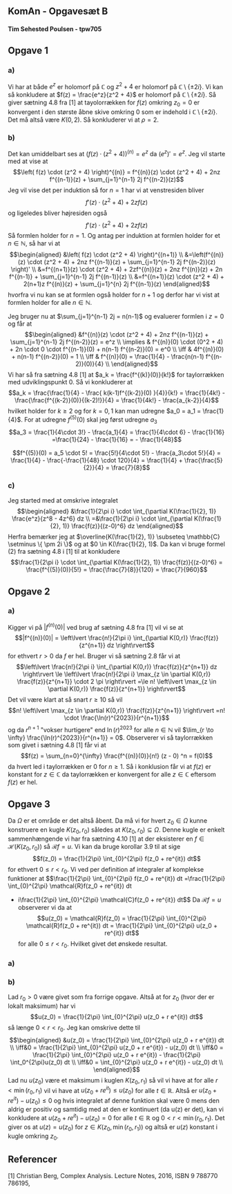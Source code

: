 ## KomAn - Opgavesæt B
#### Tim Sehested Poulsen - tpw705


## Opgave 1

### a)
Vi har at både $e^z$ er holomorf på $\mathbb{C}$ og $z^2 +4$ er holomorf på $\mathbb{C} \setminus \{ \pm 2i\}$.
Vi kan så konkludere at $f(z) = \frac{e^z}{z^2 + 4}$ er holomorf på $\mathbb{C} \setminus \{ \pm 2i \}$.
Så giver sætning 4.8 fra [1] at tayolorrækken for $f(z)$ omkring $z_0 = 0$ er konvergent i den største åbne skive omkring 0 som er indehold i $\mathbb{C} \setminus \{ \pm 2i \}$. Det må altså være $K(0,2)$. Så konkluderer vi at $\rho = 2$.

### b)
Det kan umiddelbart ses at $\left(f(z) \cdot (z^2 + 4) \right)^{(n)} = e^z$ da $(e^z)' = e^z$.
Jeg vil starte med at vise at 
$$\left( f(z) \cdot (z^2 + 4) \right)^{(n)} = f^{(n)}(z) \cdot (z^2 + 4) + 2nz f^{(n-1)}(z) + \sum_{j=1}^{n-1} 2j f^{(n-2)}(z)$$
Jeg vil vise det per induktion så for $n=1$ har vi at venstresiden bliver
$$f'(z) \cdot (z^2 + 4) + 2zf(z)$$
og ligeledes bliver højresiden også 
$$f'(z) \cdot (z^2 + 4) + 2zf(z)$$
Så formlen holder for $n=1$. Og antag per induktion at formlen holder for et $n \in \mathbb{N}$, så har vi at
$$\begin{aligned}
&\left( f(z) \cdot (z^2 + 4) \right)^{(n+1)} \\ 
&=\left(f^{(n)}(z) \cdot (z^2 + 4) + 2nz f^{(n-1)}(z) + \sum_{j=1}^{n-1} 2j f^{(n-2)}(z) \right)' \\
&=f^{(n+1)}(z) \cdot (z^2 + 4) + 2zf^{(n)}(z) + 2nz f^{(n)}(z) + 2n f^{(n-1)} + \sum_{j=1}^{n-1} 2j f^{(n-1)}(z) \\
&=f^{(n+1)}(z) \cdot (z^2 + 4) + 2(n+1)z f^{(n)}(z) + \sum_{j=1}^{n} 2j f^{(n-1)}(z)
\end{aligned}$$
hvorfra vi nu kan se at formlen også holder for $n+1$ og derfor har vi vist at formlen holder for alle $n \in \mathbb{N}$.

Jeg bruger nu at $\sum_{j=1}^{n-1} 2j = n(n-1)$ og evaluerer formlen i $z=0$ og får at
$$\begin{aligned}
&f^{(n)}(z) \cdot (z^2 + 4) + 2nz f^{(n-1)}(z) + \sum_{j=1}^{n-1} 2j f^{(n-2)}(z) = e^z \\
\implies
& f^{(n)}(0) \cdot (0^2 + 4) + 2n \cdot 0 \cdot f^{(n-1)}(0) + n(n-1) f^{(n-2)}(0) = e^0 \\
\iff & 4f^{(n)}(0) + n(n-1) f^{(n-2)}(0) = 1 \\
\iff & f^{(n)}(0) = \frac{1}{4} - \frac{n(n-1) f^{(n-2)}(0)}{4} \\
\end{aligned}$$
Vi har så fra sætning 4.8 [1] at $a_k = \frac{f^{(k)}(0)}{k!}$ for taylorrækken med udviklingspunkt 0. Så vi konkluderer at
$$a_k = \frac{\frac{1}{4} - \frac{ k(k-1)f^{(k-2)}(0) }{4}}{k!} 
= \frac{1}{4k!} - \frac{\frac{f^{(k-2)}(0)}{(k-2)!}}{4} = 
\frac{1}{4k!} - \frac{a_{k-2}}{4}$$
hvilket holder for $k\ge2$ og for $k=0,1$ kan man udregne $a_0 = a_1 = \frac{1}{4}$.
For at udregne $f^{(5)}(0)$ skal jeg først udregne $a_3$
$$a_3 = \frac{1}{4\cdot 3!} - \frac{a_1}{4} = \frac{1}{4\cdot 6} - \frac{1}{16} 
=\frac{1}{24} - \frac{1}{16} = - \frac{1}{48}$$

$$f^{(5)}(0) = a_5 \cdot 5! = \frac{5!}{4\cdot 5!} - \frac{a_3\cdot 5!}{4}
= \frac{1}{4} - \frac{-\frac{1}{48} \cdot 120}{4} = \frac{1}{4} + \frac{\frac{5}{2}}{4} = \frac{7}{8}$$

### c)
Jeg started med at omskrive integralet
$$\begin{aligned}
&\frac{1}{2\pi i} \cdot \int_{\partial K(\frac{1}{2}, 1)} \frac{e^z}{z^8 - 4z^6} dz \\
=&\frac{1}{2\pi i} \cdot \int_{\partial K(\frac{1}{2}, 1)} \frac{f(z)}{(z-0)^6} dz
\end{aligned}$$
Herfra bemærker jeg at $\overline{K(\frac{1}{2}, 1)} \subseteq \mathbb{C} \setminus \{ \pm 2i \}$ og at $0 \in K(\frac{1}{2}, 1)$. 
Da kan vi bruge formel $(2)$ fra sætning 4.8 i [1] til at konkludere
$$\frac{1}{2\pi i} \cdot \int_{\partial K(\frac{1}{2}, 1)} \frac{f(z)}{(z-0)^6} = \frac{f^{(5)}(0)}{5!} = \frac{\frac{7}{8}}{120} = \frac{7}{960}$$

## Opgave 2

### a)
Kigger vi på $| f^{(n)}(0) |$ ved brug af sætning 4.8 fra [1] vil vi se at
$$|f^{(n)}(0)| = \left\lvert \frac{n!}{2\pi i} \int_{\partial K(0,r)} \frac{f(z)}{z^{n+1}} dz \right\rvert$$
for ethvert $r > 0$ da $f$ er hel. Bruger vi så sætning 2.8 får vi at 
$$\left\lvert \frac{n!}{2\pi i} \int_{\partial K(0,r)} \frac{f(z)}{z^{n+1}} dz \right\rvert
\le \left\lvert \frac{n!}{2\pi i} \max_{z \in \partial K(0,r)} \frac{f(z)}{z^{n+1}} \cdot 2 \pi \right\rvert
=\le n! \left\lvert \max_{z \in \partial K(0,r)} \frac{f(z)}{z^{n+1}} \right\rvert$$
Det vil være klart at så snart $r \ge 10$ så vil 
$$n! \left\lvert \max_{z \in \partial K(0,r)} \frac{f(z)}{z^{n+1}} \right\rvert
=n! \cdot \frac{\ln(r)^{2023}}{r^{n+1}}$$
og da $r^{n+1}$ "vokser hurtigere" end $\ln(r)^{2023}$ for alle $n \in \mathbb{N}$ vil $\lim_{r \to \infty} \frac{\ln(r)^{2023}}{r^{n+1}} = 0$.
Observerer vi så taylorrækken som givet i sætning 4.8 [1] får vi at
$$f(z) = \sum_{n=0}^{\infty} \frac{f^{(n)}(0)}{n!} (z - 0) ^n = f(0)$$
da hvert led i taylorrækken er 0 for $n \ge 1$.
Så i konklusion får vi at $f(z)$ er konstant for $z \in \mathbb{C}$ da taylorrækken er konvergent for alle $z \in \mathbb{C}$ eftersom $f(z)$ er hel.

## Opgave 3
Da $\Omega$ er et område er det altså åbent. Da må vi for hvert $z_0 \in \Omega$ kunne konstruere en kugle $K(z_0, r_0)$ således at $K(z_0, r_0) \subseteq \Omega$. Denne kugle er enkelt sammenhængende vi har fra sætning 4.10 [1] at der eksisterer en $f \in \mathcal{H}(K(z_0,r_0))$ så $\mathcal{R}f = u$.
Vi kan da bruge korollar 3.9 til at sige
$$f(z_0) = \frac{1}{2\pi} \int_{0}^{2\pi} f(z_0 + re^{it}) dt$$
for ethvert $0 \le r < r_0$. Vi ved per definition af integraler af komplekse funktioner at 
$$\frac{1}{2\pi} \int_{0}^{2\pi} f(z_0 + re^{it}) dt
=\frac{1}{2\pi} \int_{0}^{2\pi} \mathcal{R}f(z_0 + re^{it}) dt
+ i\frac{1}{2\pi} \int_{0}^{2\pi} \mathcal{C}f(z_0 + re^{it}) dt$$
Da $\mathcal{R}f = u$ observerer vi da at
$$u(z_0) = \mathcal{R}f(z_0) =
\frac{1}{2\pi} \int_{0}^{2\pi} \mathcal{R}f(z_0 + re^{it}) dt
= \frac{1}{2\pi} \int_{0}^{2\pi} u(z_0 + re^{it}) dt$$
for alle $0 \le r < r_0$. Hvilket givet det ønskede resultat.


### a)

### b)
Lad $r_0 > 0$ være givet som fra forrige opgave. Altså at for $z_0$ (hvor der er lokalt maksimum) har vi
$$u(z_0) = \frac{1}{2\pi} \int_{0}^{2\pi} u(z_0 + r e^{it}) dt$$
så længe $0 < r < r_0$. Jeg kan omskrive dette til
$$\begin{aligned}
&u(z_0) = \frac{1}{2\pi} \int_{0}^{2\pi} u(z_0 + r e^{it}) dt \\
\iff&0 = \frac{1}{2\pi} \int_{0}^{2\pi} u(z_0 + r e^{it}) - u(z_0) dt \\
\iff&0 = \frac{1}{2\pi} \int_{0}^{2\pi} u(z_0 + r e^{it}) - \frac{1}{2\pi} \int_0^{2\pi}u(z_0) dt \\
\iff&0 = \int_{0}^{2\pi} u(z_0 + r e^{it}) - u(z_0) dt \\
\end{aligned}$$
Lad nu $u(z_0)$ være et maksimum i kuglen $K(z_0, r_1)$ så vil vi have at for alle $r < \min(r_0, r_1)$ vil vi have at $u(z_0 + re^{i t}) \le u(z_0)$ for alle $t \in \mathbb{R}$.
Altså er $u(z_0 + re^{it}) - u(z_0) \le 0$ og hvis integralet af denne funktion skal være $0$ mens den aldrig er positiv og samtidig med at den er kontinuert (da u(z) er det), kan vi konkludere at $u(z_0 + re^{it}) - u(z_0) = 0$ for alle $t \in \mathbb{R}$ og $0 < r < \min(r_0, r_1)$.
Det giver os at $u(z) = u(z_0)$ for $z \in K(z_0, \min(r_0, r_1))$ og altså er $u(z)$ konstant i kugle omkring $z_0$.

## Referencer
[1] Christian Berg, Complex Analysis. Lecture Notes, 2016, ISBN 9 788770 786195,